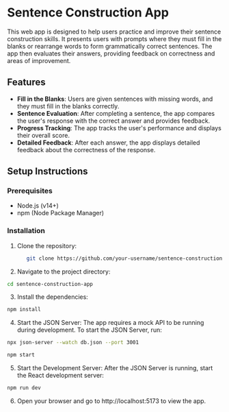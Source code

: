 # Sentence Construction App

This web app is designed to help users practice and improve their sentence construction skills. It presents users with prompts where they must fill in the blanks or rearrange words to form grammatically correct sentences. The app then evaluates their answers, providing feedback on correctness and areas of improvement.

## Features

- **Fill in the Blanks**: Users are given sentences with missing words, and they must fill in the blanks correctly.
- **Sentence Evaluation**: After completing a sentence, the app compares the user's response with the correct answer and provides feedback.
- **Progress Tracking**: The app tracks the user's performance and displays their overall score.
- **Detailed Feedback**: After each answer, the app displays detailed feedback about the correctness of the response.

## Setup Instructions

### Prerequisites

- Node.js (v14+)
- npm (Node Package Manager)

### Installation

1. Clone the repository:
   ```bash
      git clone https://github.com/your-username/sentence-construction-app.git
   ```
2. Navigate to the project directory:

```bash
cd sentence-construction-app
```

3. Install the dependencies:

```bash
npm install
```

4. Start the JSON Server: The app requires a mock API to be running during development. To start the JSON Server, run:

```bash
npx json-server --watch db.json --port 3001
```

```bash
npm start
```

5. Start the Development Server: After the JSON Server is running, start the React development server:

```bash
npm run dev
```

6. Open your browser and go to http://localhost:5173 to view the app.
